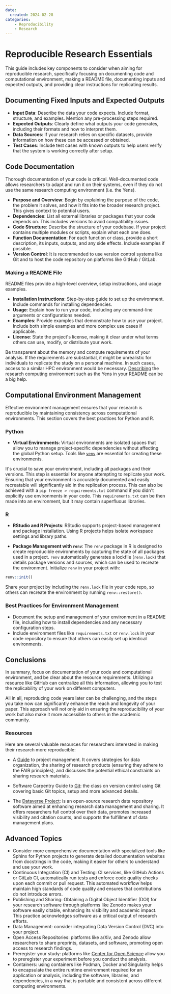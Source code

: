 ```yaml
---
date:
  created: 2024-02-28
categories:
    - Reproducibility
    - Research
---
```

# Reproducible Research Essentials


This guide includes key components to consider when aiming for reproducible research, specifically focusing on documenting code and
computational environment, making a README file, documenting inputs and expected outputs, and providing clear instructions for replicating results.

<!-- more -->

## Documenting Fixed Inputs and Expected Outputs

* **Input Data**: Describe the data your code expects. Include format, structure, and examples. Mention any pre-processing steps required.
* **Expected Outputs**: Clearly define what outputs your code generates, including their formats and how to interpret them.
* **Data Sources**: If your research relies on specific datasets, provide information on how these can be accessed or obtained.
* **Test Cases**: Include test cases with known outputs to help users verify that the system is working correctly after setup.


## Code Documentation
Thorough documentation of your code is critical. Well-documented code allows researchers to adapt and run it on their systems, 
even if they do not use the same research computing environment (i.e. the Yens).

* **Purpose and Overview**: Begin by explaining the purpose of the code, the problem it solves, and how it fits into the broader research project. 
This gives context to potential users.
* **Dependencies**: List all external libraries or packages that your code depends on. This includes versions to avoid compatibility issues.
* **Code Structure**: Describe the structure of your codebase. If your project contains multiple modules or scripts, explain what each one does.
* **Function Documentation**: For each function or class, provide a short description, its inputs, outputs, and any side effects. Include examples if possible.
* **Version Control**: It is recommended to use version control systems like Git and to host the code repository on platforms like GitHub / GitLab. 

### Making a README File
README files provide a high-level overview, setup instructions, and usage examples. 

* **Installation Instructions**: Step-by-step guide to set up the environment. Include commands for installing dependencies.
* **Usage**: Explain how to run your code, including any command-line arguments or configurations needed.
* **Examples**: Provide examples that demonstrate how to use your project. Include both simple examples and more complex use cases if applicable.
* **License**: State the project's license, making it clear under what terms others can use, modify, or distribute your work.

Be transparent about the memory and compute requirements of your analysis. If the requirements are substantial, it might
 be unrealistic for individuals to replicate the study on a personal machine. In such cases, access to a similar HPC environment 
 would be necessary. <a href="/gettingStarted/3_intro_to_yens.html" target="_blank">Describing</a> the research computing 
 environment such as the Yens in your README can be a big help.
 
## Computational Environment Management
Effective environment management ensures that your research is reproducible by maintaining consistency across 
computational environments. This section covers the best practices for Python and R.

### Python

* **Virtual Environments**: Virtual environments are isolated spaces that allow you to manage project-specific 
dependencies without affecting the global Python setup. Tools like <a href="/topicGuides/pythonEnv.html" target="_blank">`venv`</a> 
are essential for creating these environments. 


It's crucial to save your environment, including all packages and their versions. This step is essential for anyone
 attempting to replicate your work. Ensuring that your environment is accurately documented and easily recreatable 
 will significantly aid in the replication process. This can also be achieved with a `pip freeze > requirements.txt` 
 command if you didn't explicitly use environments in your code. This `requirements.txt` can be then made into an environment, 
 but it may contain superfluous libraries. 

### R

* **RStudio and R Projects**: RStudio supports project-based management and package installation. Using R projects helps 
isolate workspace settings and library paths.

* **Package Management with `renv`**: The `renv` package in R is designed to create reproducible environments by 
capturing the state of all packages used in a project. `renv` automatically generates a lockfile (`renv.lock`) 
that details package versions and sources, which can be used to recreate the environment. 
Initialize `renv` in your project with:

```R
renv::init()
```
Share your project by including the `renv.lock` file in your code repo, so others can recreate the environment by running `renv::restore()`.

### Best Practices for Environment Management

* Document the setup and management of your environment in a README file, including how to install 
dependencies and any necessary configuration steps. 
* Include environment files like `requirements.txt` or `renv.lock` in your code repository 
to ensure that others can easily set up identical environments.


## Conclusions
In summary, focus on documentation of your code and computational environment, and be clear about the resource requirements. 
Utilizing a resource like GitHub can centralize all this information, allowing you to test the replicability of your work on different computers. 

All in all, reproducing code years later can be challenging, and the steps you take now can significantly enhance the reach and longevity of your paper. 
This approach will not only aid in ensuring the reproducibility of your work but also make it more accessible to others in the academic community. 

### Resources
Here are several valuable resources for researchers interested in making their research more reproducible:
* A <a href="https://experimentology.io/013-management.html" target="_blank">Guide</a> to project management.
It covers strategies for data organization, the sharing of research products (ensuring they adhere to the FAIR principles), 
and discusses the potential ethical constraints on sharing research materials. 

* Software Carpentry Guide to <a href="https://swcarpentry.github.io/git-novice/aio.html" target="_blank">Git</a>: the
class on version control using Git covering basic Git topics, setup and more advanced details. 

* The <a href="https://dataverse.org" target="_blank">Dataverse Project</a>: is an open-source research data repository 
software aimed at enhancing research data management and sharing. It offers researchers full control over their data, 
promotes increased visibility and citation counts, and supports the fulfillment of data management plans. 

## Advanced Topics 
* Consider more comprehensive documentation with specialized tools like Sphinx for Python projects 
to generate detailed documentation websites from docstrings in the code, making it easier for others to understand and use your work.
* Continuous Integration (CI) and Testing: CI services, like GitHub Actions or GitLab CI, automatically run tests and enforce code quality checks upon each commit or pull request. 
This automated workflow helps maintain high standards of code quality and ensures that contributions do not introduce errors.
* Publishing and Sharing: Obtaining a Digital Object Identifier (DOI) for your research software through platforms like Zenodo makes your software easily citable, 
enhancing its visibility and academic impact. This practice acknowledges software as a critical output of research efforts.
* Data Management: consider integrating Data Version Control (DVC) into your project.
* Open Access Repositories: platforms like arXiv, and Zenodo allow researchers to share preprints, datasets, and software, promoting open access to research findings. 
* Preregister your study: platforms like <a href="https://www.cos.io/initiatives/prereg" target="_blank">Center for Open Science</a> allow you to preregister 
your experiment before you conduct the analysis. 
* Containers: using containers like Podman, Docker and Singularity helps to encapsulate the 
entire runtime environment required for an application or analysis, including the software, libraries, and dependencies, 
in a way that is portable and consistent across different computing environments.


